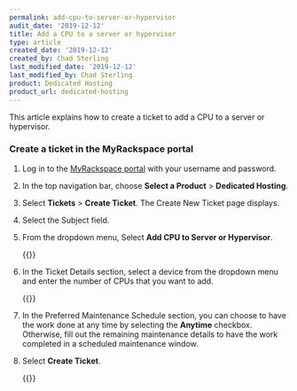 ```yaml
---
permalink: add-cpu-to-server-or-hypervisor
audit_date: '2019-12-12'
title: Add a CPU to a server or hypervisor 
type: article
created_date: '2019-12-12'
created_by: Chad Sterling
last_modified_date: '2019-12-12'
last_modified_by: Chad Sterling
product: Dedicated Hosting
product_url: dedicated-hosting
---
```


This article explains how to create a ticket to add a CPU to a server or hypervisor.  

### Create a ticket in the MyRackspace portal

1. Log in to the [MyRackspace portal](https://login.rackspace.com/login) with your username and password.

2. In the top navigation bar, choose **Select a Product** > **Dedicated Hosting**.

3. Select **Tickets** > **Create Ticket**. The Create New Ticket page displays. 

4. Select the Subject field.

5. From the dropdown menu, Select **Add CPU to Server or Hypervisor**. 

   {{<image src="hypervisor1.png" alt="" title="">}}

6. In the Ticket Details section, select a device from the dropdown menu and enter the number of
   CPUs that you want to add. 

   {{<image src="hypervisor2.png" alt="" title="">}}

7. In the Preferred Maintenance Schedule section, you can choose to have the work done at any time by selecting
   the **Anytime** checkbox. Otherwise, fill out the remaining maintenance details to have the work completed in
   a scheduled maintenance window.

8. Select **Create Ticket**.

   {{<image src="hypervisor3.png" alt="" title="">}}




